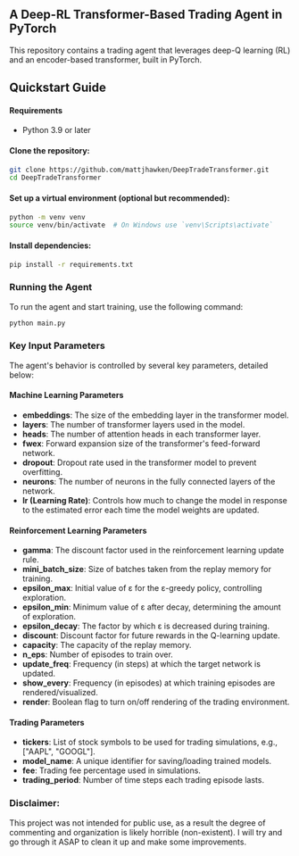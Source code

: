 ## A Deep-RL Transformer-Based Trading Agent in PyTorch

This repository contains a trading agent that leverages deep-Q learning (RL) and an encoder-based transformer, built in PyTorch.

## Quickstart Guide

#### Requirements
- Python 3.9 or later

#### Clone the repository:
```bash
git clone https://github.com/mattjhawken/DeepTradeTransformer.git
cd DeepTradeTransformer
```

#### Set up a virtual environment (optional but recommended):
```bash
python -m venv venv
source venv/bin/activate  # On Windows use `venv\Scripts\activate`
```

#### Install dependencies:
```bash
pip install -r requirements.txt
```

### Running the Agent
To run the agent and start training, use the following command:

```bash
python main.py
```

### Key Input Parameters
The agent's behavior is controlled by several key parameters, detailed below:

#### Machine Learning Parameters
- **embeddings**: The size of the embedding layer in the transformer model.
- **layers**: The number of transformer layers used in the model.
- **heads**: The number of attention heads in each transformer layer.
- **fwex**: Forward expansion size of the transformer's feed-forward network.
- **dropout**: Dropout rate used in the transformer model to prevent overfitting.
- **neurons**: The number of neurons in the fully connected layers of the network.
- **lr (Learning Rate)**: Controls how much to change the model in response to the estimated error each time the model weights are updated.

#### Reinforcement Learning Parameters
- **gamma**: The discount factor used in the reinforcement learning update rule.
- **mini_batch_size**: Size of batches taken from the replay memory for training.
- **epsilon_max**: Initial value of ε for the ε-greedy policy, controlling exploration.
- **epsilon_min**: Minimum value of ε after decay, determining the amount of exploration.
- **epsilon_decay**: The factor by which ε is decreased during training.
- **discount**: Discount factor for future rewards in the Q-learning update.
- **capacity**: The capacity of the replay memory.
- **n_eps**: Number of episodes to train over.
- **update_freq**: Frequency (in steps) at which the target network is updated.
- **show_every**: Frequency (in episodes) at which training episodes are rendered/visualized.
- **render**: Boolean flag to turn on/off rendering of the trading environment.

#### Trading Parameters
- **tickers**: List of stock symbols to be used for trading simulations, e.g., ["AAPL", "GOOGL"].
- **model_name**: A unique identifier for saving/loading trained models.
- **fee**: Trading fee percentage used in simulations.
- **trading_period**: Number of time steps each trading episode lasts.

### Disclaimer:
This project was not intended for public use, as a result the degree of commenting and organization is likely horrible (non-existent). I will try and go through it ASAP to clean it up and make some improvements.
